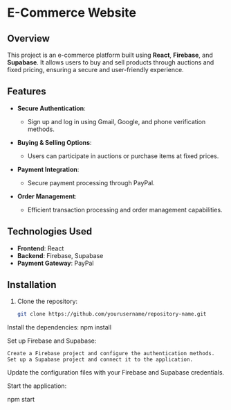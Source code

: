 # E-Commerce Website

## Overview
This project is an e-commerce platform built using **React**, **Firebase**, and **Supabase**. It allows users to buy and sell products through auctions and fixed pricing, ensuring a secure and user-friendly experience.

## Features

- **Secure Authentication**: 
  - Sign up and log in using Gmail, Google, and phone verification methods.
  
- **Buying & Selling Options**: 
  - Users can participate in auctions or purchase items at fixed prices.
  
- **Payment Integration**: 
  - Secure payment processing through PayPal.
  
- **Order Management**: 
  - Efficient transaction processing and order management capabilities.

## Technologies Used

- **Frontend**: React
- **Backend**: Firebase, Supabase
- **Payment Gateway**: PayPal

## Installation

1. Clone the repository:
   ```bash
   git clone https://github.com/yourusername/repository-name.git

Install the dependencies:
npm install

Set up Firebase and Supabase:

    Create a Firebase project and configure the authentication methods.
    Set up a Supabase project and connect it to the application.

Update the configuration files with your Firebase and Supabase credentials.

Start the application:

npm start




 
